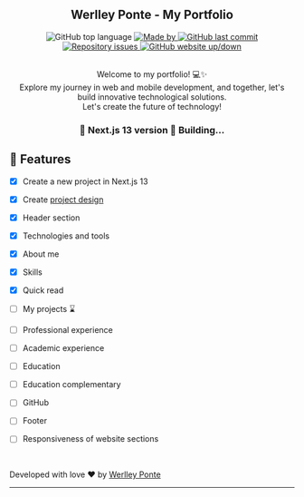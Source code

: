
<h2 align="center">Werlley Ponte - My Portfolio</h2>

<div align="center">
  <img alt="GitHub top language" src="https://img.shields.io/github/languages/top/werlleyg/werlleyg-portfolio?color=9747FF">

  <a href="https://www.linkedin.com/in/werlleyg/" target="_blank" rel="noopener noreferrer">
    <img alt="Made by" src="https://img.shields.io/badge/developed%20by-Werlley Ponte-9747FF">
  </a>
  
  <a href="https://github.com/werlleyh/werlleyg-portfolio/commits/main">
    <img alt="GitHub last commit" src="https://img.shields.io/github/last-commit/werlleyg/werlleyg-portfolio?color=9747FF">
  </a>

  <a href="https://github.com/werlleyg/werlleyg-portfolio/issues">
    <img alt="Repository issues" src="https://img.shields.io/github/issues/werlleyg/werlleyg-portfolio?color=9747FF">
  </a>

  <a href="https://werlleyponte.dev.br">
    <img alt="GitHub website up/down" src="https://img.shields.io/website-up-down-green-red/https/werlleyponte.dev.br.svg">
  </a>
</div>
<br/>
<p align="center">
  Welcome to my portfolio! 💻✨<br/>
  Explore my journey in web and mobile development, and together, let's build innovative technological solutions.<br/>
  Let's create the future of technology!  
</p>



<h3 align="center">🚧 Next.js 13 version 🚀 Building... </h3>

## :space_invader: Features
-   [x] Create a new project in Next.js 13  
-   [x] Create [project design](https://www.figma.com/proto/LGc0OJcbH9csxwqYMUtvJY/my-portfolio?type=design&node-id=1-2&t=j2S8C5rYAQLEcstk-1&scaling=min-zoom&page-id=0%3A1&starting-point-node-id=1%3A2&mode=design)
-   [x] Header section
-   [x] Technologies and tools
-   [x] About me
-   [x] Skills
-   [x] Quick read
-   [ ] My projects :hourglass:
-   [ ] Professional experience
-   [ ] Academic experience
-   [ ] Education
-   [ ] Education complementary
-   [ ] GitHub
-   [ ] Footer
-   [ ] Responsiveness of website sections



<br/>

Developed with love ❤️ by [Werlley Ponte](https://linkedin.com/in/werlleyg)

---
